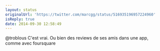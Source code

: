 ```yaml
---
layout: status
originalUrl: 'https://twitter.com/marcgg/status/516935196957224960'
isReply: true
date: 2014-09-30 12:58:49
---
```


@troblous C'est vrai. Ou bien des reviews de ses amis dans une app, comme avec foursquare
